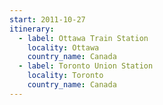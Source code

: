 ```yaml
---
start: 2011-10-27
itinerary:
  - label: Ottawa Train Station
    locality: Ottawa
    country_name: Canada
  - label: Toronto Union Station
    locality: Toronto
    country_name: Canada
---
```

